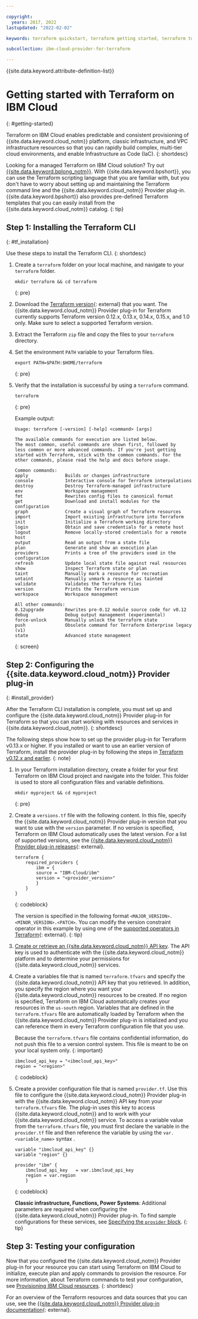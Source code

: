 ```yaml
---

copyright:
  years: 2017, 2022
lastupdated: "2022-02-02"

keywords: terraform quickstart, terraform getting started, terraform tutorial

subcollection: ibm-cloud-provider-for-terraform

---
```


{{site.data.keyword.attribute-definition-list}}


# Getting started with Terraform on IBM Cloud
{: #getting-started}

Terraform on IBM Cloud enables predictable and consistent provisioning of {{site.data.keyword.cloud_notm}} platform, classic infrastructure, and VPC infrastructure resources so that you can rapidly build complex, multi-tier cloud environments, and enable Infrastructure as Code (IaC). 
{: shortdesc}

Looking for a managed Terraform on IBM Cloud solution? Try out [{{site.data.keyword.bplong_notm}}](/docs/schematics?topic=schematics-getting-started). With {{site.data.keyword.bpshort}}, you can use the Terraform scripting language that you are familiar with, but you don't have to worry about setting up and maintaining the Terraform command line and the {{site.data.keyword.cloud_notm}} Provider plug-in. {{site.data.keyword.bpshort}} also provides pre-defined Terraform templates that you can easily install from the {{site.data.keyword.cloud_notm}} catalog.
{: tip}




## Step 1: Installing the Terraform CLI
{: #tf_installation}

Use these steps to install the Terraform CLI. 
{: shortdesc}

1. Create a `terraform` folder on your local machine, and navigate to your `terraform` folder. 
    ```
    mkdir terraform && cd terraform
    ```
    {: pre}

2. Download the [Terraform version](https://releases.hashicorp.com/terraform){: external} that you want. The {{site.data.keyword.cloud_notm}} Provider plug-in for Terraform currently supports Terraform version 0.12.x, 0.13.x, 0.14.x, 0.15.x, and 1.0 only. Make sure to select a supported Terraform version. 
3. Extract the Terraform `zip` file and copy the files to your `terraform` directory. 
4. Set the environment `PATH` variable to your Terraform files.
    ```
    export PATH=$PATH:$HOME/terraform
    ```
    {: pre}

5. Verify that the installation is successful by using a `terraform` command.
    ```
    terraform
    ```
    {: pre}

    Example output:
    ```
    Usage: terraform [-version] [-help] <command> [args]

    The available commands for execution are listed below.
    The most common, useful commands are shown first, followed by
    less common or more advanced commands. If you're just getting
    started with Terraform, stick with the common commands. For the
    other commands, please read the help and docs before usage.

    Common commands:
    apply              Builds or changes infrastructure
    console            Interactive console for Terraform interpolations
    destroy            Destroy Terraform-managed infrastructure
    env                Workspace management
    fmt                Rewrites config files to canonical format
    get                Download and install modules for the configuration
    graph              Create a visual graph of Terraform resources
    import             Import existing infrastructure into Terraform
    init               Initialize a Terraform working directory
    login              Obtain and save credentials for a remote host
    logout             Remove locally-stored credentials for a remote host
    output             Read an output from a state file
    plan               Generate and show an execution plan
    providers          Prints a tree of the providers used in the configuration
    refresh            Update local state file against real resources
    show               Inspect Terraform state or plan
    taint              Manually mark a resource for recreation
    untaint            Manually unmark a resource as tainted
    validate           Validates the Terraform files
    version            Prints the Terraform version
    workspace          Workspace management

    All other commands:
    0.12upgrade        Rewrites pre-0.12 module source code for v0.12
    debug              Debug output management (experimental)
    force-unlock       Manually unlock the terraform state
    push               Obsolete command for Terraform Enterprise legacy (v1)
    state              Advanced state management

    ```
    {: screen}

## Step 2: Configuring the {{site.data.keyword.cloud_notm}} Provider plug-in
{: #install_provider}

After the Terraform CLI installation is complete, you must set up and configure the {{site.data.keyword.cloud_notm}} Provider plug-in for Terraform so that you can start working with resources and services in {{site.data.keyword.cloud_notm}}. 
{: shortdesc}

The following steps show how to set up the provider plug-in for Terraform v0.13.x or higher. If you installed or want to use an earlier version of Terraform, install the provider plug-in by following the steps in [Terraform v0.12.x and earlier](/docs/ibm-cloud-provider-for-terraform?topic=ibm-cloud-provider-for-terraform-setup_cli#install-provider-v12). 
{: note}

1. In your Terraform installation directory, create a folder for your first Terraform on IBM Cloud project and navigate into the folder. This folder is used to store all configuration files and variable definitions. 
    ```
    mkdir myproject && cd myproject
    ```
    {: pre}

2. Create a `versions.tf` file with the following content. In this file, specify the {{site.data.keyword.cloud_notm}} Provider plug-in version that you want to use with the `version` parameter. If no version is specified, Terraform on IBM Cloud automatically uses the latest version. For a list of supported versions, see the [{{site.data.keyword.cloud_notm}} Provider plug-in releases](https://github.com/IBM-Cloud/terraform-provider-ibm/releases){: external}.

    ```
    terraform {
        required_providers {
            ibm = {
            source = "IBM-Cloud/ibm"
            version = "<provider_version>"       
            }
        }
    }
    ```
    {: codeblock}

    The version is specified in the following format `<MAJOR_VERSION>.<MINOR_VERSION>.<PATCH>`. You can modify the version constraint operator in this example by using one of the [supported operators in Terraform](https://www.terraform.io/language/expressions/version-constraints#version-constraint-syntax){: external}. 
    {: tip}

3. [Create or retrieve an {{site.data.keyword.cloud_notm}} API key](/docs/account?topic=account-userapikey#create_user_key). The API key is used to authenticate with the {{site.data.keyword.cloud_notm}} platform and to determine your permissions for {{site.data.keyword.cloud_notm}} services.
4. Create a variables file that is named `terraform.tfvars` and specify the {{site.data.keyword.cloud_notm}} API key that you retrieved. In addition, you specify the region where you want your {{site.data.keyword.cloud_notm}} resources to be created. If no region is specified, Terraform on IBM Cloud automatically creates your resources in the `us-south` region. Variables that are defined in the `terraform.tfvars` file are automatically loaded by Terraform when the {{site.data.keyword.cloud_notm}} Provider plug-in is initialized and you can reference them in every Terraform configuration file that you use. 

    Because the `terraform.tfvars` file contains confidential information, do not push this file to a version control system. This file is meant to be on your local system only. 
    {: important}

    ```
    ibmcloud_api_key = "<ibmcloud_api_key>"
    region = "<region>"
    ```
    {: codeblock}

5. Create a provider configuration file that is named `provider.tf`. Use this file to configure the {{site.data.keyword.cloud_notm}} Provider plug-in with the {{site.data.keyword.cloud_notm}} API key from your `terraform.tfvars` file. The plug-in uses this key to access {{site.data.keyword.cloud_notm}} and to work with your {{site.data.keyword.cloud_notm}} service. To access a variable value from the `terraform.tfvars` file, you must first declare the variable in the `provider.tf` file and then reference the variable by using the `var.<variable_name>` syntax . 

    ```
    variable "ibmcloud_api_key" {}
    variable "region" {}

    provider "ibm" {
        ibmcloud_api_key   = var.ibmcloud_api_key
        region = var.region
        }
    ```
    {: codeblock}

    **Classic infrastructure, Functions, Power Systems**: Additional parameters are required when configuring the {{site.data.keyword.cloud_notm}} Provider plug-in. To find sample configurations for these services, see [Specifying the `provider` block](/docs/ibm-cloud-provider-for-terraform?topic=ibm-cloud-provider-for-terraform-provider-reference#provider-example). 
    {: tip}

## Step 3: Testing your configuration

Now that you configured the {{site.data.keyword.cloud_notm}} Provider plug-in for your resource you can start using Terraform on IBM Cloud to initialize, execute plan and apply commands to provision the resource. For more information, about Terraform commands to test your configuration, see [Provisioning IBM Cloud resources](/docs/ibm-cloud-provider-for-terraform?topic=ibm-cloud-provider-for-terraform-manage_resources#provision_resources).
{: shortdesc}

For an overview of the Terraform resources and data sources that you can use, see the [{{site.data.keyword.cloud_notm}} Provider plug-in documentation](https://registry.terraform.io/providers/IBM-Cloud/ibm/latest/docs){: external}. 





